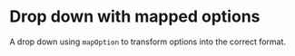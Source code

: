 # Drop down with mapped options

A drop down using `mapOption` to transform options into the correct format.
